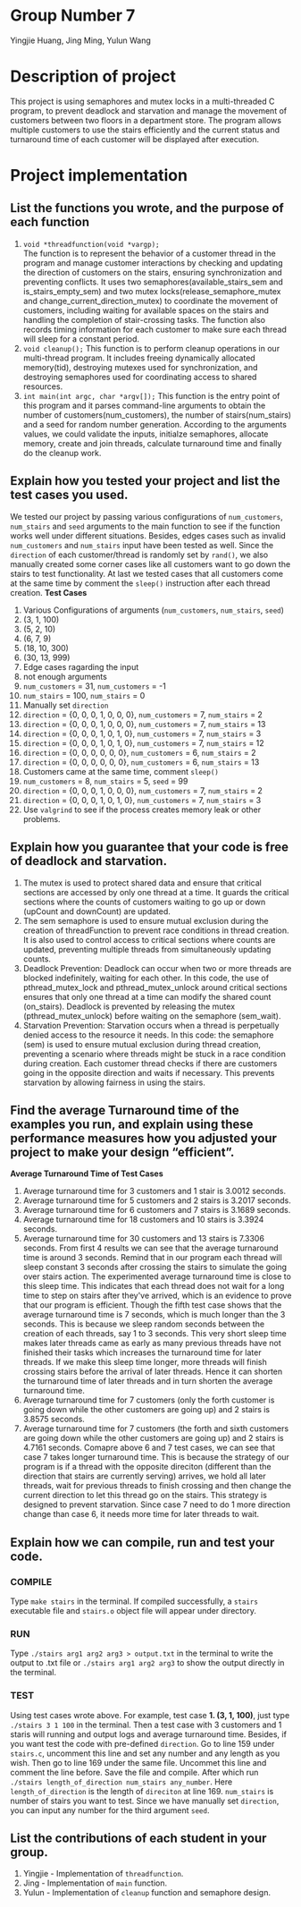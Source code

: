 # Group Number 7 
Yingjie Huang, Jing Ming, Yulun Wang

# Description of project
This project is using semaphores and mutex locks in a multi-threaded C program, to prevent deadlock and starvation and manage the movement of customers between two floors in a department store. The program allows multiple customers to use the stairs efficiently and the current status and turnaround time of each customer will be displayed after execution.

# Project implementation 
## List the functions you wrote, and the purpose of each function  
1. `void *threadfunction(void *vargp);`  
The function is to represent the behavior of a customer thread in the program and manage customer interactions by checking and updating the direction of customers on the stairs, ensuring synchronization and preventing conflicts. It uses two semaphores(available_stairs_sem and is_stairs_empty_sem) and two mutex locks(release_semaphore_mutex and change_current_direction_mutex) to coordinate the movement of customers, including waiting for available spaces on the stairs and handling the completion of stair-crossing tasks. The function also records timing information for each customer to make sure each thread will sleep for a constant period.
2. `void cleanup();`
This function is to perform cleanup operations in our multi-thread program. It includes freeing dynamically allocated memory(tid), destroying mutexes used for synchronization, and destroying semaphores used for coordinating access to shared resources. 
3. `int main(int argc, char *argv[]);` 
This function is the entry point of this program and it parses command-line arguments to obtain the number of customers(num_customers), the number of stairs(num_stairs) and a seed for random number generation. According to the arguments values, we could validate the inputs, initialze semaphores, allocate memory, create and join threads, calculate turnaround time and finally do the cleanup work.

## Explain how you tested your project and list the test cases you used.
We tested our project by passing various configurations of `num_customers`, `num_stairs` and `seed` arguments to the main function to see if the function works well under different situations. Besides, edges cases such as invalid `num_customers` and `num_stairs` input have been tested as well. Since the `direction` of each customer/thread is randomly set by `rand()`, we also manually created some corner cases like all customers want to go down the stairs to test functionality. At last we tested cases that all customers come at the same time by comment the `sleep()` instruction after each thread creation.
**Test Cases**
1. Various Configurations of arguments (`num_customers`, `num_stairs`, `seed`)
  1. (3, 1, 100)
  2. (5, 2, 10)
  3. (6, 7, 9)
  4. (18, 10, 300)
  5. (30, 13, 999)
2. Edge cases ragarding the input
  1. not enough arguments
  2. `num_customers` = 31, `num_customers` = -1
  3. `num_stairs` = 100, `num_stairs` = 0
3. Manually set `direction`
  1. `direction` = {0, 0, 0, 1, 0, 0, 0}, `num_customers` = 7,  `num_stairs` = 2
  2. `direction` = {0, 0, 0, 1, 0, 0, 0}, `num_customers` = 7,  `num_stairs` = 13
  3. `direction` = {0, 0, 0, 1, 0, 1, 0}, `num_customers` = 7,  `num_stairs` = 3
  4. `direction` = {0, 0, 0, 1, 0, 1, 0}, `num_customers` = 7,  `num_stairs` = 12
  5. `direction` = {0, 0, 0, 0, 0, 0}, `num_customers` = 6,  `num_stairs` = 2
  6. `direction` = {0, 0, 0, 0, 0, 0}, `num_customers` = 6,  `num_stairs` = 13
4. Customers came at the same time, comment `sleep()`
  1. `num_customers` = 8,  `num_stairs` = 5, `seed` = 99
  2. `direction` = {0, 0, 0, 1, 0, 0, 0}, `num_customers` = 7,  `num_stairs` = 2
  3. `direction` = {0, 0, 0, 1, 0, 1, 0}, `num_customers` = 7,  `num_stairs` = 3
5. Use `valgrind` to see if the process creates memory leak or other problems.

## Explain how you guarantee that your code is free of deadlock and starvation.
1. The mutex is used to protect shared data and ensure that critical sections are accessed by only one thread at a time. It guards the critical sections where the counts of customers waiting to go up or down (upCount and downCount) are updated.
2. The sem semaphore is used to ensure mutual exclusion during the creation of threadFunction to prevent race conditions in thread creation.
It is also used to control access to critical sections where counts are updated, preventing multiple threads from simultaneously updating counts.
3. Deadlock Prevention:
Deadlock can occur when two or more threads are blocked indefinitely, waiting for each other. In this code, the use of pthread_mutex_lock and pthread_mutex_unlock around critical sections ensures that only one thread at a time can modify the shared count (on_stairs). Deadlock is prevented by releasing the mutex (pthread_mutex_unlock) before waiting on the semaphore (sem_wait).
4. Starvation Prevention:
Starvation occurs when a thread is perpetually denied access to the resource it needs. In this code: the semaphore (sem) is used to ensure mutual exclusion during thread creation, preventing a scenario where threads might be stuck in a race condition during creation.
Each customer thread checks if there are customers going in the opposite direction and waits if necessary. This prevents starvation by allowing fairness in using the stairs.

## Find the average Turnaround time of the examples you run, and explain using these performance measures how you adjusted your project to make your design “efficient”.
**Average Turnaround Time of Test Cases**
1. Average turnaround time for 3 customers and 1 stair is 3.0012 seconds.
2. Average turnaround time for 5 customers and 2 stairs is 3.2017 seconds.
3. Average turnaround time for 6 customers and 7 stairs is 3.1689 seconds.
4. Average turnaround time for 18 customers and 10 stairs is 3.3924 seconds.
5. Average turnaround time for 30 customers and 13 stairs is 7.3306 seconds.
From first 4 results we can see that the average turnaround time is around 3 seconds. Remind that in our program each thread will sleep constant 3 seconds after crossing the stairs to simulate the going over stairs action. The experimented average turnaround time is close to this sleep time. This indicates that each thread does not wait for a long time to step on stairs after they've arrived, which is an evidence to prove that our program is efficient. Though the fifth test case shows that the average turnaround time is 7 seconds, which is much longer than the 3 seconds. This is because we sleep random seconds between the creation of each threads, say 1 to 3 seconds. This very short sleep time makes later threads came as early as many previous threads have not finished their tasks which increases the turnaround time for later threads. If we make this sleep time longer, more threads will finish crossing stairs before the arrival of later threads. Hence it can shorten the turnaround time of later threads and in turn shorten the average turnaround time.
6. Average turnaround time for 7 customers (only the forth customer is going down while the other customers are going up) and 2 stairs is 3.8575 seconds.
7. Average turnaround time for 7 customers (the forth and sixth customers are going down while the other customers are going up) and 2 stairs is 4.7161 seconds.
Comapre above 6 and 7 test cases, we can see that case 7 takes longer turnaround time. This is because the strategy of our program is if a thread with the opposite direciton (different than the direction that stairs are currently serving) arrives, we hold all later threads, wait for previous threads to finish crossing and then change the current direction to let this thread go on the stairs. This strategy is designed to prevent starvation. Since case 7 need to do 1 more direction change than case 6, it needs more time for later threads to wait.

## Explain how we can compile, run and test your code.
### COMPILE
Type `make stairs` in the terminal. If compiled successfully, a `stairs` executable file and `stairs.o` object file will appear under directory.
### RUN
Type `./stairs arg1 arg2 arg3 > output.txt` in the terminal to write the output to .txt file or `./stairs arg1 arg2 arg3` to show the output directly in the terminal.
### TEST
Using test cases wrote above. For example, test case **1. (3, 1, 100)**, just type `./stairs 3 1 100` in the terminal. Then a test case with 3 customers and 1 staris will running and output logs and average turnaround time.
Besides, if you want test the code with pre-defined `direction`. Go to line 159 under `stairs.c`, uncomment this line and set any number and any length as you wish. Then go to line 169 under the same file. Uncommet this line and comment the line before. Save the file and compile. After which run `./stairs length_of_direction num_stairs any_number`. Here `length_of_direction` is the length of `direciton` at line 169. `num_stairs` is number of stairs you want to test. Since we have manually set `direction`, you can input any number for the third argument `seed`.  

## List the contributions of each student in your group.
1. Yingjie - Implementation of `threadfunction`.
2. Jing - Implementation of `main` function.
3. Yulun - Implementation of `cleanup` function and semaphore design.

